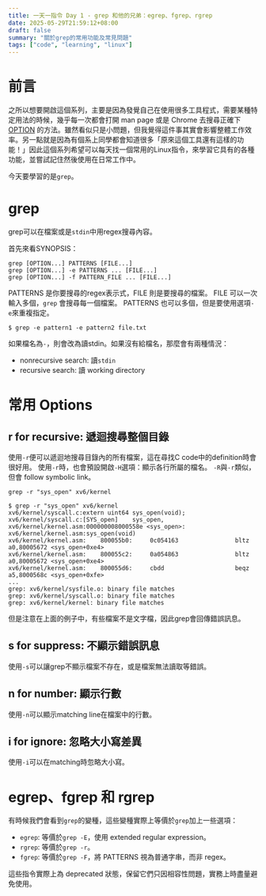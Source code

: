 ```yaml
---
title: 一天一指令 Day 1 - grep 和他的兄弟：egrep、fgrep、rgrep
date: 2025-05-29T21:59:12+08:00
draft: false
summary: "關於grep的常用功能及常見問題"
tags: ["code", "learning", "linux"]
---
```


# 前言
之所以想要開啟這個系列，主要是因為發覺自己在使用很多工具程式，需要某種特定用法的時候，幾乎每一次都會打開 man page 或是 Chrome 去搜尋正確下 <ins>OPTION</ins> 的方法。雖然看似只是小問題，但我覺得這件事其實會影響整體工作效率。另一點就是因為有個系上同學都會知道很多「原來這個工具還有這樣的功能！」因此這個系列希望可以每天找一個常用的Linux指令，來學習它具有的各種功能，並嘗試記住然後使用在日常工作中。

今天要學習的是`grep`。

# grep

grep可以在檔案或是`stdin`中用regex搜尋內容。

首先來看SYNOPSIS：
```
grep [OPTION...] PATTERNS [FILE...]
grep [OPTION...] -e PATTERNS ... [FILE...]
grep [OPTION...] -f PATTERN_FILE ... [FILE...]
```

PATTERNS 是你要搜尋的regex表示式，FILE 則是要搜尋的檔案。
FILE 可以一次輸入多個，`grep` 會搜尋每一個檔案。
PATTERNS 也可以多個，但是要使用選項`-e`來重複指定。
```
$ grep -e pattern1 -e pattern2 file.txt
```

如果檔名為`-`，則會改為讀stdin。如果沒有給檔名，那麼會有兩種情況：
- nonrecursive search: 讀`stdin`
- recursive search: 讀 working directory

# 常用 Options

## r for recursive: 遞迴搜尋整個目錄
使用`-r`便可以遞迴地搜尋目錄內的所有檔案，這在尋找C code中的definition時會很好用。
使用`-r`時，也會預設開啟`-H`選項：顯示各行所屬的檔名。
`-R`與`-r`類似，但會 follow symbolic link。

```
grep -r "sys_open" xv6/kernel

$ grep -r "sys_open" xv6/kernel
xv6/kernel/syscall.c:extern uint64 sys_open(void);
xv6/kernel/syscall.c:[SYS_open]    sys_open,
xv6/kernel/kernel.asm:000000008000558e <sys_open>:
xv6/kernel/kernel.asm:sys_open(void)
xv6/kernel/kernel.asm:    800055b0:     0c054163                bltz    a0,80005672 <sys_open+0xe4>
xv6/kernel/kernel.asm:    800055c2:     0a054863                bltz    a0,80005672 <sys_open+0xe4>
xv6/kernel/kernel.asm:    800055d6:     cbdd                    beqz    a5,8000568c <sys_open+0xfe>
...
grep: xv6/kernel/sysfile.o: binary file matches
grep: xv6/kernel/syscall.o: binary file matches
grep: xv6/kernel/kernel: binary file matches
```

但是注意在上面的例子中，有些檔案不是文字檔，因此grep會回傳錯誤訊息。

## s for suppress: 不顯示錯誤訊息
使用`-s`可以讓grep不顯示檔案不存在，或是檔案無法讀取等錯誤。

## n for number: 顯示行數
使用`-n`可以顯示matching line在檔案中的行數。

## i for ignore: 忽略大小寫差異
使用`-i`可以在matching時忽略大小寫。

# egrep、fgrep 和 rgrep
有時候我們會看到`grep`的變種，這些變種實際上等價於`grep`加上一些選項：
- `egrep`: 等價於`grep -E`，使用 extended regular expression。
- `rgrep`: 等價於`grep -r`。
- `fgrep`: 等價於`grep -F`，將 PATTERNS 視為普通字串，而非 regex。

這些指令實際上為 deprecated 狀態，保留它們只因相容性問題，實務上時盡量避免使用。